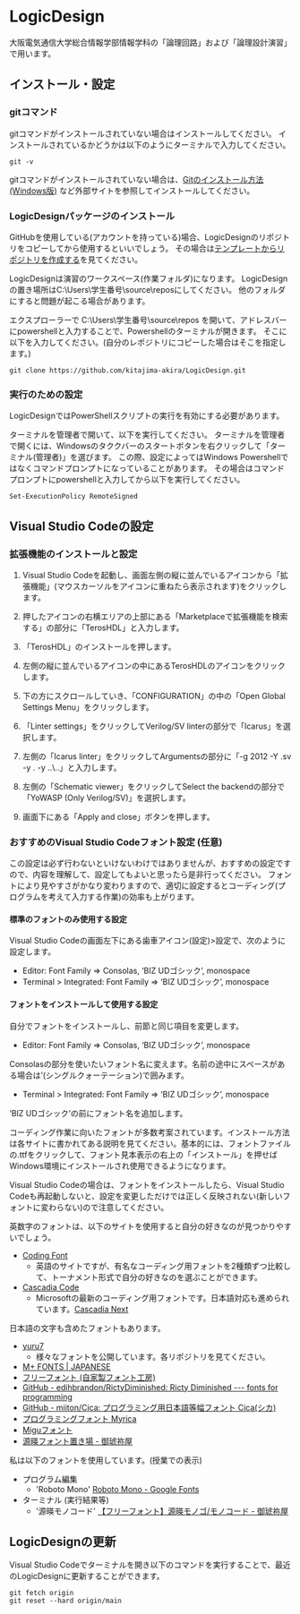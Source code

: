 # LogicDesign

大阪電気通信大学総合情報学部情報学科の「論理回路」および「論理設計演習」で用います。

## インストール・設定

### gitコマンド

gitコマンドがインストールされていない場合はインストールしてください。
インストールされているかどうかは以下のようにターミナルで入力してください。

    git -v

gitコマンドがインストールされていない場合は、[Gitのインストール方法(Windows版)](https://qiita.com/T-H9703EnAc/items/4fbe6593d42f9a844b1c) など外部サイトを参照してインストールしてください。

### LogicDesignパッケージのインストール

GitHubを使用している(アカウントを持っている)場合、LogicDesignのリポジトリをコピーしてから使用するといいでしょう。
その場合は[テンプレートからリポジトリを作成する](https://docs.github.com/ja/repositories/creating-and-managing-repositories/creating-a-repository-from-a-template)を見てください。

LogicDesignは演習のワークスペース(作業フォルダ)になります。
LogicDesignの置き場所はC:\Users\学生番号\source\reposにしてください。
他のフォルダにすると問題が起こる場合があります。

エクスプローラーで C:\Users\学生番号\source\repos を開いて、アドレスバーにpowershellと入力することで、Powershellのターミナルが開きます。
そこに以下を入力してください。(自分のレポジトリにコピーした場合はそこを指定します。)

    git clone https://github.com/kitajima-akira/LogicDesign.git


### 実行のための設定

LogicDesignではPowerShellスクリプトの実行を有効にする必要があります。

ターミナルを管理者で開いて、以下を実行してください。
ターミナルを管理者で開くには、Windowsのタククバーのスタートボタンを右クリックして「ターミナル(管理者)」を選びます。
この際、設定によってはWindows Powershellではなくコマンドプロンプトになっていることがあります。
その場合はコマンドプロンプトにpowershellと入力してから以下を実行してください。

    Set-ExecutionPolicy RemoteSigned

## Visual Studio Codeの設定

### 拡張機能のインストールと設定
1. Visual Studio Codeを起動し、画面左側の縦に並んでいるアイコンから「拡張機能」(マウスカーソルをアイコンに重ねたら表示されます)をクリックします。

1. 押したアイコンの右横エリアの上部にある「Marketplaceで拡張機能を検索する」の部分に「TerosHDL」と入力します。

1. 「TerosHDL」のインストールを押します。

1. 左側の縦に並んでいるアイコンの中にあるTerosHDLのアイコンをクリックします。

1. 下の方にスクロールしていき、「CONFIGURATION」の中の「Open Global Settings Menu」をクリックします。

1. 「Linter settings」をクリックしてVerilog/SV linterの部分で「Icarus」を選択します。

1. 左側の「Icarus linter」をクリックしてArgumentsの部分に「-g 2012 -Y .sv -y . -y ..\\..」と入力します。

1. 左側の「Schematic viewer」をクリックしてSelect the backendの部分で「YoWASP (Only Verilog/SV)」を選択します。

1. 画面下にある「Apply and close」ボタンを押します。

### おすすめのVisual Studio Codeフォント設定 (任意)
この設定は必ず行わないといけないわけではありませんが、おすすめの設定ですので、内容を理解して、設定してもよいと思ったら是非行ってください。
フォントにより見やすさがかなり変わりますので、適切に設定するとコーディング(プログラムを考えて入力する作業)の効率も上がります。

#### 標準のフォントのみ使用する設定
Visual Studio Codeの画面左下にある歯車アイコン(設定)>設定で、次のように設定します。
 - Editor: Font Family ⇒ Consolas, ‘BIZ UDゴシック’, monospace
 - Terminal > Integrated: Font Family ⇒ ‘BIZ UDゴシック’, monospace

#### フォントをインストールして使用する設定
自分でフォントをインストールし、前節と同じ項目を変更します。
 - Editor: Font Family ⇒ Consolas, ‘BIZ UDゴシック’, monospace

Consolasの部分を使いたいフォント名に変えます。名前の途中にスペースがある場合は’(シングルクォーテーション)で囲みます。
- Terminal > Integrated: Font Family ⇒ ‘BIZ UDゴシック’, monospace

‘BIZ UDゴシック’の前にフォント名を追加します。

コーディング作業に向いたフォントが多数考案されています。インストール方法は各サイトに書かれてある説明を見てください。基本的には、フォントファイルの.ttfをクリックして、フォント見本表示の右上の「インストール」を押せばWindows環境にインストールされ使用できるようになります。

Visual Studio Codeの場合は、フォントをインストールしたら、Visual Studio Codeも再起動しないと、設定を変更しただけでは正しく反映されない(新しいフォントに変わらない)ので注意してください。

英数字のフォントは、以下のサイトを使用すると自分の好きなのが見つかりやすいでしょう。

- [Coding Font](https://www.codingfont.com/)
  - 英語のサイトですが、有名なコーディング用フォントを2種類ずつ比較して、トーナメント形式で自分の好きなのを選ぶことができます。
- [Cascadia Code](https://github.com/microsoft/cascadia-code)
  - Microsoftの最新のコーディング用フォントです。日本語対応も進められています。[Cascadia Next](https://github.com/microsoft/cascadia-code/releases/tag/cascadia-next)

日本語の文字も含めたフォントもあります。
- [yuru7](https://github.com/yuru7?tab=repositories)
  - 様々なフォントを公開しています。各リポジトリを見てください。
- [M+ FONTS | JAPANESE](https://mplusfonts.github.io/)
- [フリーフォント (自家製フォント工房)](http://jikasei.me/font/#google_vignette)
- [GitHub - edihbrandon/RictyDiminished: Ricty Diminished --- fonts for programming](https://github.com/edihbrandon/RictyDiminished)
- [GitHub - miiton/Cica: プログラミング用日本語等幅フォント Cica(シカ)](https://github.com/miiton/Cica)
- [プログラミングフォント Myrica](https://myrica.estable.jp/)
- [Miguフォント](https://itouhiro.github.io/mixfont-mplus-ipa/migu/)
- [源暎フォント置き場 - 御琥祢屋](https://okoneya.jp/font/)

私は以下のフォントを使用しています。(授業での表示)
- プログラム編集
  - 'Roboto Mono' [Roboto Mono - Google Fonts](https://fonts.google.com/specimen/Roboto+Mono)
- ターミナル (実行結果等)
  - '源暎モノコード' [【フリーフォント】源暎モノゴ/モノコード - 御琥祢屋](https://okoneya.jp/font/genei-mono-go.html)

## LogicDesignの更新

Visual Studio Codeでターミナルを開き以下のコマンドを実行することで、最近のLogicDesignに更新することができます。

    git fetch origin
    git reset --hard origin/main
